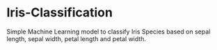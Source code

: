 # Iris-Classification

Simple Machine Learning model to classify Iris Species based on sepal length, sepal width, petal length and petal width.
